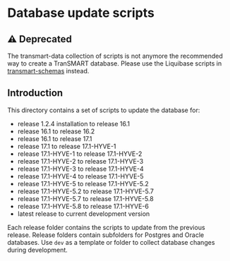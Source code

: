 Database update scripts
========================================

:warning: Deprecated
--------------------

The transmart-data collection of scripts is not anymore
the recommended way to create a TranSMART database.
Please use the Liquibase scripts in [transmart-schemas](../../transmart-schemas)
instead.


Introduction
------------

This directory contains a set of scripts to update the database for:
- release 1.2.4 installation to release 16.1
- release 16.1 to release 16.2
- release 16.1 to release 17.1
- release 17.1 to release 17.1-HYVE-1
- release 17.1-HYVE-1 to release 17.1-HYVE-2
- release 17.1-HYVE-2 to release 17.1-HYVE-3
- release 17.1-HYVE-3 to release 17.1-HYVE-4
- release 17.1-HYVE-4 to release 17.1-HYVE-5
- release 17.1-HYVE-5 to release 17.1-HYVE-5.2
- release 17.1-HYVE-5.2 to release 17.1-HYVE-5.7
- release 17.1-HYVE-5.7 to release 17.1-HYVE-5.8
- release 17.1-HYVE-5.8 to release 17.1-HYVE-6
- latest release to current development version

Each release folder contains the scripts to update from the previous release.
Release folders contain subfolders for Postgres and Oracle databases.
Use `dev` as a template or folder to collect database changes during development.
